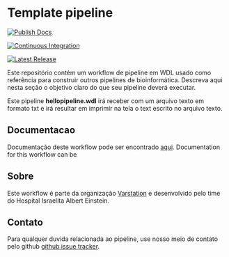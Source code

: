 # Template pipeline
[![Publish Docs](https://github.com/Varstation/pipeline-template/actions/workflows/publish.yml/badge.svg?branch=main)](https://github.com/Varstation/pipeline-template/actions/workflows/publish.yml)

[![Continuous Integration](https://github.com/Varstation/pipeline-template/actions/workflows/ci.yml/badge.svg?branch=main)](https://github.com/Varstation/pipeline-template/actions/workflows/ci.yml)

[![Latest Release](https://github.com/Varstation/pipeline-template/releases)](https://img.shields.io/github/v/release/Varstation/pipeline-template?include_prereleases)

Este repositório contém um workflow de pipeline em WDL usado como referência para construir outros pipelines de bioinformática.
Descreva aqui nesta seção o objetivo claro do que seu pipeline deverá executar.

Este pipeline **hellopipeline.wdl** irá receber com um arquivo texto em formato txt e irá resultar em imprimir na tela o text escrito no arquivo texto.


## Documentacao
Documentação deste workflow pode ser encontrado [aqui]().
Documentation for this workflow can be

## Sobre
Este workflow é parte da organização [Varstation](https://github.com/varstation/) e desenvolvido pelo time do Hospital Israelita Albert Einstein.
## Contato
<p>
  <!-- Obscure e-mail address for spammers -->
Para qualquer duvida relacionada ao pipeline, use nosso meio de contato pelo github
<a href="https://github.com/Varstation/pipeline-template/issues">github issue tracker</a>.
</p>